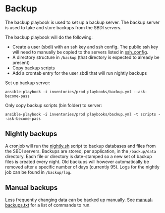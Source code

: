 # Backup

The backup playbook is used to set up a backup server. The backup server is used to take and store backups from the SBDI servers.

The backup playbook will do the following:
- Create a user (sbdi) with an ssh key and ssh config. The public ssh key will need to manually be copied to the servers listed in [ssh_config](files/ssh_config).
- A directory structure in `/backup` (that directory is expected to already be present)
- Copy backup scripts
- Add a crontab entry for the user sbdi that will run nightly backups

Set up backup server:
```
ansible-playbook -i inventories/prod playbooks/backup.yml --ask-become-pass
```

Only copy backup scripts (bin folder) to server:
```
ansible-playbook -i inventories/prod playbooks/backup.yml -t scripts --ask-become-pass
```

## Nightly backups
A cronjob will run the [nightly.sh](files/bin/nightly.sh) script to backup databases and files from the SBDI servers. Backups are stored, per application, in the `/backup/data` directory. Each file or directory is date-stamped so a new set of backup files is created every night. Old backups will however automatically be removed after a specific number of days (currently 95). Logs for the nightly job can be found in `/backup/log`.

## Manual backups
Less frequently changing data can be backed up manually. See [manual-backups.txt](files/manual-backups.txt) for a list of commands to run. 